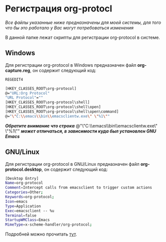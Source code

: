 # Регистрация org-protocl

*Все файлы указанные ниже предназначены для моей системы, для того что бы это работало у Вас могут потребоваться изменения*

В данной папке лежат скрипты для регистрации org-protocol в системе.

## Windows

Для регистрации org-protocol в Windows предназначен файл **org-capture.reg**, он содержит следующий код:

```bash
REGEDIT4

[HKEY_CLASSES_ROOT\org-protocol]
@="URL:Org Protocol"
"URL Protocol"=""
[HKEY_CLASSES_ROOT\org-protocol\shell]
[HKEY_CLASSES_ROOT\org-protocol\shell\open]
[HKEY_CLASSES_ROOT\org-protocol\shell\open\command]
@="\"C:\\emacs\\bin\\emacsclientw.exe\" \"%1\""
```

***Обратите внимание что строка*** @"\\"C:\\\emacs\\\bin\\\emacsclientw.exe\\" \\"%1\\"" ***может отличаться, в зависимости куда был установлен GNU Emacs***

## GNU/Linux

Для регистрации org-protocol в GNU/Linux предназначен файл **org-protocol.desktop**, он содержит следующий код:

```bash
[Desktop Entry]
Name=org-protocol
Comment=Intercept calls from emacsclient to trigger custom actions
Categories=Other;
Keywords=org-protocol;
Icon=emacs
Type=Application
Exec=emacsclient -- %u
Terminal=false
StartupWMClass=Emacs
MimeType=x-scheme-handler/org-protocol;
```

Подробней можно прочитать [тут](https://orgmode.org/worg/org-contrib/org-protocol.html).
